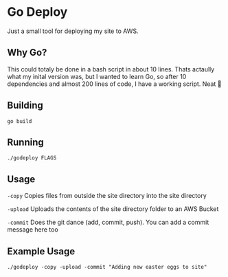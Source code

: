 # Go Deploy

Just a small tool for deploying my site to AWS.


## Why Go?
 
This could totaly be done in a bash script in about 10 lines. Thats actaully what my inital version was, but I wanted to learn Go, so after 10 dependencies and almost 200 lines of code, I have a working script. Neat 📸

## Building 

`go build`

## Running

`./godeploy FLAGS`

## Usage

`-copy` Copies files from outside the site directory into the site directory

`-upload` Uploads the contents of the site directory folder to an AWS Bucket

`-commit` Does the git dance (add, commit, push). You can add a commit message here too

## Example Usage

 `./godeploy -copy -upload -commit "Adding new easter eggs to site"`
 

